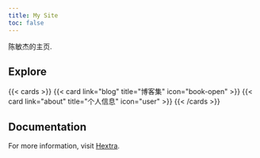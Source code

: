 ```yaml
---
title: My Site
toc: false
---
```


陈敏杰的主页.

## Explore

{{< cards >}}
  {{< card link="blog" title="博客集" icon="book-open" >}}
  {{< card link="about" title="个人信息" icon="user" >}}
{{< /cards >}}

## Documentation

For more information, visit [Hextra](https://imfing.github.io/hextra).
